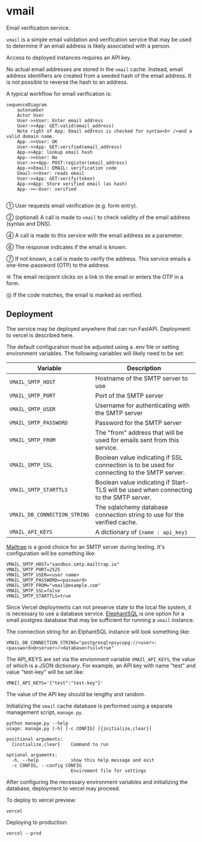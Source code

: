 # vmail

Email verification service.

`vmail` is a simple email validation and verification service that may be used to determine if an email address is likely associated with a person.

Access to deployed instances requires an API key.

No actual email addresses are stored in the `vmail` cache. Instead, email address identifiers are created from a seeded hash of the email address. It is not possible to reverse the hash to an address.

A typical workflow for email verification is:

```mermaid
sequenceDiagram
    autonumber
    Actor User
    User->>User: Enter email address
    User->>App: GET:valid(email_address)
    Note right of App: Email address is checked for syntax<br />and a valid domain name.
    App-->>User: OK
    User->>App: GET:verified(email_address)
    App->>App: lookup email hash
    App-->>User: No
    User->>+App: POST:register(email_address)
    App->>Email: EMAIL: verification code
    Email->>User: reads email
    User->>App: GET:verify(token)
    App->>App: Store verified email (as hash)
    App-->>-User: verified
    
```

① User requests email verification (e.g. form entry).

② (optional) A call is made to `vmail` to check validity of the email address (syntax and DNS).

④ A call is made to this service with the email address as a parameter.

⑥ The response indicates if the email is known. 

⑦ If not known, a call is made to verify the address. This service emails a one-time-password (OTP) to the address.

⑩ The email recipient clicks on a link in the email or enters the OTP in a form.

⑫ If the code matches, the email is marked as verified.


## Deployment

The service may be deployed anywhere that can run FastAPI. Deployment to vercel is described here. 

The default configuration must be adjusted using a .env file or setting environment variables. The following variables will likely need to be set:

| Variable                     | Description                                                                                 |
|------------------------------|---------------------------------------------------------------------------------------------|
| `VMAIL_SMTP_HOST`            | Hostname of the SMTP server to use                                                          |
| `VMAIL_SMTP_PORT`            | Port of the SMTP server                                                                     |
| `VMAIL_SMTP_USER`            | Username for authenticating with the SMTP server                                            |
| `VMAIL_SMTP_PASSWORD`        | Password for the SMTP server                                                                |
| `VMAIL_SMTP_FROM`            | The "from" address that will be used for emails sent from this service.                     |
| `VMAIL_SMTP_SSL`             | Boolean value indicating if SSL connection is to be used for connecting to the SMTP server. |
| `VMAIL_SMTP_STARTTLS`        | Boolean value indicating if Start-TLS will be used when connecting to the SMTP server.      |
| `VMAIL_DB_CONNECTION_STRING` | The sqlalchemy database connection string to use for the verified cache.                    |
| `VMAIL_API_KEYS` | A dictionary of `{name : api_key}` |

[Mailtrap](https://mailtrap.io/) is a good choice for an SMTP server during testing. It's configuration will be something like:

```
VMAIL_SMTP_HOST="sandbox.smtp.mailtrap.io"
VMAIL_SMTP_PORT=2525
VMAIL_SMTP_USER=<user name>
VMAIL_SMTP_PASSWORD=<password>
VMAIL_SMTP_FROM="vmail@example.com"
VMAIL_SMTP_SSL=false
VMAIL_SMTP_STARTTLS=true
```

Since Vercel deployments can not preserve state to the local file system, it is necessary to use a database service. [ElephantSQL](https://www.elephantsql.com/) is one option for a small postgres database that may be sufficient for running a `vmail` instance.

The connection string for an ElphantSQL instance will look something like:

```
VMAIL_DB_CONNECTION_STRING="postgresql+psycopg://<user>:<password>@<server>/<database>?ssl=true"
```

The API_KEYS are set via the envionment variable `VMAIl_API_KEYS`, the value of which is a JSON dictionary. For example, an API key with name "test" and value "test-key" will be set like:

```
VMAIl_API_KEYS='{"test":"test-key"}'
```

The value of the API key should be lengthy and random.

Initializing the `vmail` cache database is performed using a separate management script, `manage.py`.

```
python manage.py --help
usage: manage.py [-h] [-c CONFIG] [{initialize,clear}]

positional arguments:
  {initialize,clear}    Command to run

optional arguments:
  -h, --help            show this help message and exit
  -c CONFIG, --config CONFIG
                        Enviroment file for settings
```

After configuring the necessary environment variables and initializing the database, deployment to vercel may proceed.

To deploy to vercel preview:

```
vercel
```

Deploying to production:
```
vercel --prod
```


